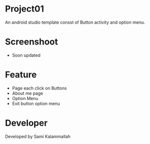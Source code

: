 # Project01
An android studio template consst of Button activity and option menu.

# Screenshoot
- Soon updated

# Feature
- Page each click on Buttons
- About me page
- Option Menu
- Exit button option menu

# Developer
Developed by Sami Kalammallah